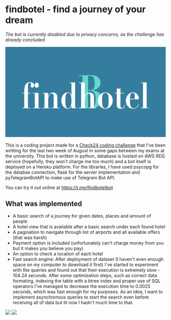 # findbotel - find a journey of your dream

_The bot is currently disabled due to privacy concerns, as the challenge has already concluded_

![](https://raw.githubusercontent.com/kshpdr/findbotel/main/media/findbotel_word.png "Logo findbotel")

This is a coding project made for a [Check24 coding challenge](https://github.com/check24-scholarships/holiday-challenge) that I've been writting for the last two week
of August in some gaps between my exams at the university. This bot is written in python, database is hosted on AWS RDS service (hopefully, they won't 
charge me too much) and a bot itself is deployed on a Heroku platform. For the libraries, I have used psycopg for the databse connection, flask for the server 
implementation and pyTelegramBotAPI to make use of Telegram Bot API.

You can try it out online at https://t.me/findbotelbot

## What was implemented

- A basic search of a journey for given dates, places and amount of people
- A hotel view that is available after a basic search under each found hotel
- A pagination to navigate through list of airports and all available offers (that was harsh)
- Payment option is included (unfortunately can't charge money from you but it makes you believe you pay)
- An option to check a location of each hotel
- Fast search engine: After deployment of dataset (I haven't even enough space on my computer to download it first) I've started to experiment with the
queries and found out that their execution is extremely slow - 104.24 seconds. After some optimization steps, such as correct data formating, indexing the table with a btree index and proper use of SQL operators I've managed to decrease
the execution time to 0.0025 seconds, which was fast enough for my purposes. As an idea, I want to implement asynchronous queries to start the search even 
before receiving all of data but til now I hadn't much time to that.

![](https://media.giphy.com/media/Baj94CdIEzwUXSYqsC/giphy.gif)
![](https://media.giphy.com/media/KCLaSBsgqNZ95EFMoW/giphy.gif)
